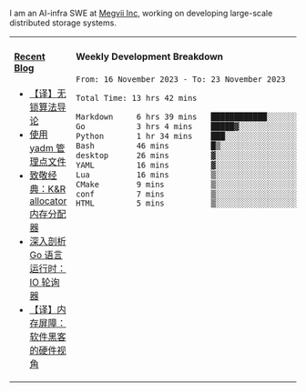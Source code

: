 I am an AI-infra SWE at [Megvii Inc](https://en.megvii.com/), working on developing large-scale distributed storage systems.

<table width="960px">
<tr>
<td valign="top" width="50%">

#### <a href="https://www.kongjun18.me" target="_blank">Recent Blog</a>

<!-- BLOG-POST-LIST:START -->
- [【译】无锁算法导论](https://kongjun18.github.io/posts/2023/07/14/)
- [使用 yadm 管理点文件](https://kongjun18.github.io/posts/2023/04/07/)
- [致敬经典：K&amp;R allocator 内存分配器](https://kongjun18.github.io/posts/2022/12/12/)
- [深入剖析 Go 语言运行时：IO 轮询器](https://kongjun18.github.io/posts/2022/11/21/)
- [【译】内存屏障：软件黑客的硬件视角](https://kongjun18.github.io/posts/2022/11/03/)
<!-- BLOG-POST-LIST:END -->

</td>
<td valign="top" width="50%">

#### Weekly Development Breakdown

<!--START_SECTION:waka-->

```txt
From: 16 November 2023 - To: 23 November 2023

Total Time: 13 hrs 42 mins

Markdown     6 hrs 39 mins   ████████████░░░░░░░░░░░░░   48.55 %
Go           3 hrs 4 mins    █████▓░░░░░░░░░░░░░░░░░░░   22.49 %
Python       1 hr 34 mins    ███░░░░░░░░░░░░░░░░░░░░░░   11.49 %
Bash         46 mins         █▒░░░░░░░░░░░░░░░░░░░░░░░   05.66 %
desktop      26 mins         ▓░░░░░░░░░░░░░░░░░░░░░░░░   03.19 %
YAML         16 mins         ▓░░░░░░░░░░░░░░░░░░░░░░░░   02.07 %
Lua          16 mins         ▒░░░░░░░░░░░░░░░░░░░░░░░░   01.99 %
CMake        9 mins          ▒░░░░░░░░░░░░░░░░░░░░░░░░   01.17 %
conf         7 mins          ▒░░░░░░░░░░░░░░░░░░░░░░░░   00.87 %
HTML         5 mins          ▒░░░░░░░░░░░░░░░░░░░░░░░░   00.72 %
```

<!--END_SECTION:waka-->
</td>
</tr>

</table>
